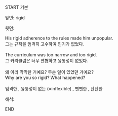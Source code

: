 START
기본

앞면:
rigid


뒷면:
<div>His rigid adherence to the rules made him unpopular. </div><div><div>그는 규칙을 엄격히 고수하여 인기가 없었다.</div></div><div><br></div><div><div>The curriculum was too narrow and too rigid. </div><div><div>그 커리큘럼은 너무 편협하고 융통성이 없었다.</div></div></div><div><br></div><div><div><div>왜 이리 딱딱한 거예요? 무슨 일이 있었던 거예요?</div></div><div><div>Why are you so rigid? What happened?</div></div></div><div><br></div><div>엄격한 , 융퉁성이 없는 (=inflexible) , 뻣뻣한 , 단단한</div>


해석:

END